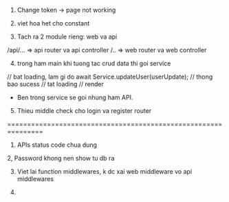 1. Change token -> page not working

2. viet hoa het cho constant 

3. Tach ra 2 module rieng: web va api 


/api/... => api router va api controller 
/.. => web router va web controller 


4. trong ham main khi tuong tac crud data thi goi service 

  // bat loading, lam gi do
  await Service.updateUser(userUpdate);
  // thong bao sucess
  // tat loading 
  // render 

* Ben trong service se goi nhung ham API.

5. Thieu middle check cho login va register router 


===============================================================

1. APIs status code chua dung

2, Password khong nen show tu db ra

3. Viet lai function middlewares, k dc xai web middleware vo api middlewares

4. 
